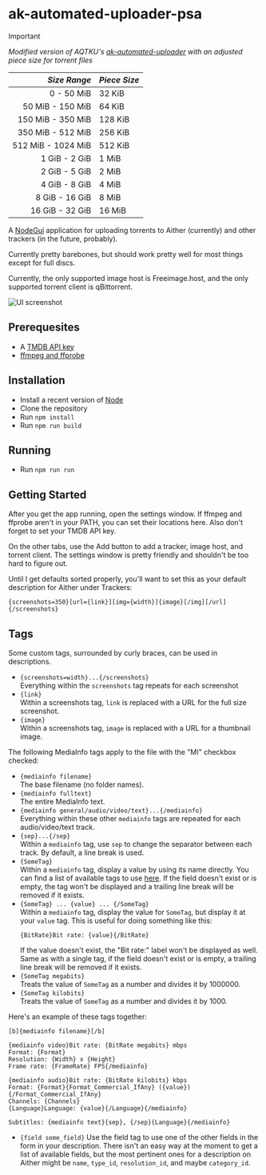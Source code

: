 ak-automated-uploader-psa
=====================

> [!IMPORTANT]
> *Modified version of AQTKU's [ak-automated-uploader](https://github.com/AQTKU/ak-automated-uploader) with an adjusted piece size for torrent files*

| *Size Range* | *Piece Size* |
|-----------: | :-----------|
| 0 - 50 MiB | 32 KiB  |
| 50 MiB - 150 MiB | 64 KiB |
| 150 MiB - 350 MiB | 128 KiB |
| 350 MiB - 512 MiB | 256 KiB |
| 512 MiB - 1024 MiB | 512 KiB |
| 1 GiB - 2 GiB | 1 MiB |
| 2 GiB - 5 GiB | 2 MiB |
| 4 GiB - 8 GiB | 4 MiB |
| 8 GiB - 16 GiB | 8 MiB |
| 16 GiB - 32 GiB | 16 MiB |

A [NodeGui](https://docs.nodegui.org) application for uploading torrents to
Aither (currently) and other trackers (in the future, probably).

Currently pretty barebones, but should work pretty well for most things except
for full discs.

Currently, the only supported image host is Freeimage.host, and the only
supported torrent client is qBittorrent.

![UI screenshot](screenshot.png)

Prerequesites
-------------

- A [TMDB API key](https://developer.themoviedb.org/docs/getting-started)
- [ffmpeg and ffprobe](https://www.ffmpeg.org/download.html)

Installation
------------

- Install a recent version of [Node](https://nodejs.org)
- Clone the repository
- Run `npm install`
- Run `npm run build`

Running
-------

- Run `npm run run`

Getting Started
---------------

After you get the app running, open the settings window. If ffmpeg and ffprobe
aren't in your PATH, you can set their locations here. Also don't forget to set
your TMDB API key.

On the other tabs, use the Add button to add a tracker, image host, and torrent
client. The settings window is pretty friendly and shouldn't be too hard to
figure out.

Until I get defaults sorted properly, you'll want to set this as your default
description for Aither under Trackers:

```
{screenshots=350}[url={link}][img={width}]{image}[/img][/url]{/screenshots}
```

Tags
----

Some custom tags, surrounded by curly braces, can be used in descriptions.

- `{screenshots=width}...{/screenshots}`  
  Everything within the `screenshots` tag repeats for each screenshot
- `{link}`  
  Within a screenshots tag, `link` is replaced with a URL for the full size
  screenshot.
- `{image}`  
  Within a screenshots tag, `image` is replaced with a URL for a thumbnail
  image.

The following MediaInfo tags apply to the file with the "MI" checkbox checked:

- `{mediainfo filename}`  
  The base filename (no folder names).
- `{mediainfo fulltext}`  
  The entire MediaInfo text.
- `{mediainfo general/audio/video/text}...{/mediainfo}`  
  Everything within these other `mediainfo` tags are repeated for each
  audio/video/text track.
- `{sep}...{/sep}`  
  Within a `mediainfo` tag, use `sep` to change the separator between each
  track. By default, a line break is used.
- `{SomeTag}`  
  Within a `mediainfo` tag, display a value by using its name directly. You
  can find a list of available tags to use
  [here](https://mediaarea.net/en/MediaInfo/Support/Fields). If the field
  doesn't exist or is empty, the tag won't be displayed and a trailing line
  break will be removed if it exists.
- `{SomeTag} ... {value} ... {/SomeTag}`  
  Within a `mediainfo` tag, display the value for `SomeTag`, but display it
  at your `value` tag. This is useful for doing something like this:
  ```
  {BitRate}Bit rate: {value}{/BitRate}
  ```  
  If the value doesn't exist, the "Bit rate:" label won't be displayed as well.
  Same as with a single tag, if the field doesn't exist or is empty, a trailing
  line break will be removed if it exists.
- `{SomeTag megabits}`  
  Treats the value of `SomeTag` as a number and divides it by 1000000.
- `{SomeTag kilobits}`  
  Treats the value of `SomeTag` as a number and divides it by 1000.
  
Here's an example of these tags together:

```
[b]{mediainfo filename}[/b]

{mediainfo video}Bit rate: {BitRate megabits} mbps
Format: {Format}
Resolution: {Width} x {Height}
Frame rate: {FrameRate} FPS{/mediainfo}

{mediainfo audio}Bit rate: {BitRate kilobits} kbps
Format: {Format}{Format_Commercial_IfAny} ({value}){/Format_Commercial_IfAny}
Channels: {Channels}
{Language}Language: {value}{/Language}{/mediainfo}

Subtitles: {mediainfo text}{sep}, {/sep}{Language}{/mediainfo}
```

- `{field some_field}`
  Use the field tag to use one of the other fields in the form in your
  description. There isn't an easy way at the moment to get a list of available
  fields, but the most pertinent ones for a description on Aither might be
  `name`, `type_id`, `resolution_id`, and maybe `category_id`.
